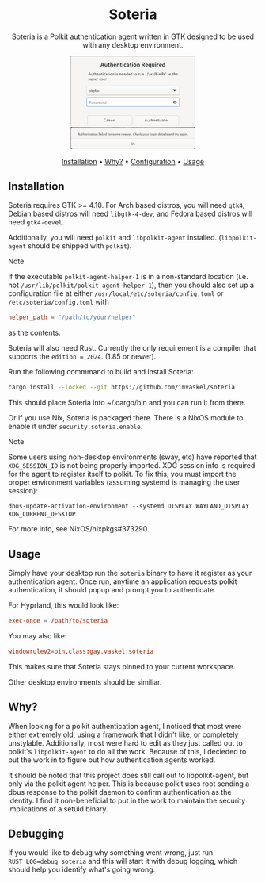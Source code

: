 <div align="center">

# Soteria

Soteria is a Polkit authentication agent written in GTK designed to be used with any desktop environment.

<img alt="Example authentication popup" src=".github/example_popup.png" width=50% height=50% ></image>
<img alt="Failed authentication popup" src=".github/example_failed.png" width=50% height=50% ></image>

[Installation](#installation) •
[Why?](#why) •
[Configuration](#configuration) •
[Usage](#usage)

</div>

## Installation

Soteria requires GTK >= 4.10. For Arch based distros, you will need
`gtk4`, Debian based distros will need `libgtk-4-dev`, and Fedora
based distros will need `gtk4-devel`.

Additionally, you will need `polkit` and `libpolkit-agent` installed.
(`libpolkit-agent` should be shipped with `polkit`).


> [!NOTE]
> If the executable `polkit-agent-helper-1`
> is in a non-standard location (i.e. not `/usr/lib/polkit/polkit-agent-helper-1`), then you should also set up a configuration file
> at either ``/usr/local/etc/soteria/config.toml`` or ``/etc/soteria/config.toml`` with
> ```toml
> helper_path = "/path/to/your/helper"
> ```
> as the contents.

Soteria will also need Rust. Currently the only requirement is a compiler that supports the ``edition = 2024``.  (1.85 or newer).

Run the following commmand to build and install Soteria:

```bash
cargo install --locked --git https://github.com/imvaskel/soteria
```

This should place Soteria into ~/.cargo/bin and you can run it from there.

Or if you use Nix, Soteria is packaged there. There is a NixOS module to enable it under ``security.soteria.enable``.

> [!NOTE]
> Some users using non-desktop environments (sway, etc) have reported that ``XDG_SESSION_ID`` is not being properly imported.
> XDG session info is required for the agent to register itself to polkit.
> To fix this, you must import the proper environment variables (assuming systemd is managing the user session):
> ```
> dbus-update-activation-environment --systemd DISPLAY WAYLAND_DISPLAY XDG_CURRENT_DESKTOP
> ```
> For more info, see NixOS/nixpkgs#373290.

## Usage

Simply have your desktop run the `soteria` binary to have it register as your authentication agent. Once run, anytime an application requests polkit authentication, it should popup and prompt you to authenticate.

For Hyprland, this would look like:

```conf
exec-once = /path/to/soteria
```

You may also like:

```conf
windowrulev2=pin,class:gay.vaskel.soteria
```

This makes sure that Soteria stays pinned to your current workspace.

Other desktop environments should be similiar.

## Why?

When looking for a polkit authentication agent, I noticed that most were either extremely old, using a framework that I didn't like, or completely unstylable.
Additionally, most were hard to edit as they just called out to polkit's `libpolkit-agent` to do all the work. Because of this, I decieded to put the work in to figure out how authentication agents worked.

It should be noted that this project does still call out to libpolkit-agent, but only via the polkit agent helper. This is because polkit
uses root sending a dbus response to the polkit daemon to confirm authentication as the identity. I find it non-beneficial to put in
the work to maintain the security implications of a setuid binary.

## Debugging

If you would like to debug why something went wrong, just run `RUST_LOG=debug soteria` and this will start it with debug logging, which should help you identify what's going wrong.
